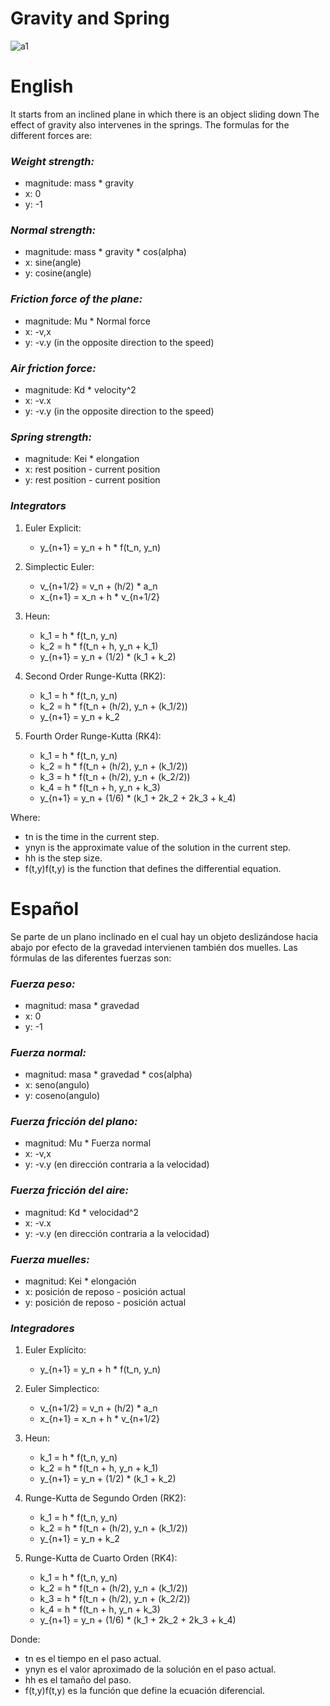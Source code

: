 # Gravity and Spring
![a1](https://github.com/OsmareDev/PhysicsSimulation/assets/50903643/eb882757-7c99-4ea5-a610-e15053be302b)

# English

It starts from an inclined plane in which there is an object sliding down
The effect of gravity also intervenes in the springs.
The formulas for the different forces are:

### *Weight strength:*
- magnitude: mass * gravity
- x: 0
- y: -1

### *Normal strength:*
- magnitude: mass * gravity * cos(alpha)
- x: sine(angle)
- y: cosine(angle)

### *Friction force of the plane:*
- magnitude: Mu * Normal force
- x: -v,x
- y: -v.y (in the opposite direction to the speed)

### *Air friction force:*
- magnitude: Kd * velocity^2
- x: -v.x
- y: -v.y (in the opposite direction to the speed)

### *Spring strength:*
- magnitude: Kei * elongation
- x: rest position - current position
- y: rest position - current position

### *Integrators*

1. Euler Explicit:
    - y_{n+1} = y_n + h * f(t_n, y_n)


2. Simplectic Euler:
    - v_{n+1/2} = v_n + (h/2) * a_n
    - x_{n+1} = x_n + h * v_{n+1/2}


3. Heun:
    - k_1 = h * f(t_n, y_n)
    - k_2 = h * f(t_n + h, y_n + k_1)
    - y_{n+1} = y_n + (1/2) * (k_1 + k_2)

4. Second Order Runge-Kutta (RK2):
    - k_1 = h * f(t_n, y_n)
    - k_2 = h * f(t_n + (h/2), y_n + (k_1/2))
    - y_{n+1} = y_n + k_2


5. Fourth Order Runge-Kutta (RK4):
    - k_1 = h * f(t_n, y_n)
    - k_2 = h * f(t_n + (h/2), y_n + (k_1/2))
    - k_3 = h * f(t_n + (h/2), y_n + (k_2/2))
    - k_4 = h * f(t_n + h, y_n + k_3)
    - y_{n+1} = y_n + (1/6) * (k_1 + 2k_2 + 2k_3 + k_4)


Where:
- tn​ is the time in the current step.
- ynyn​ is the approximate value of the solution in the current step.
- hh is the step size.
- f(t,y)f(t,y) is the function that defines the differential equation.

# Español

Se parte de un plano inclinado en el cual hay un objeto deslizándose hacia abajo por
efecto de la gravedad intervienen también dos muelles.
Las fórmulas de las diferentes fuerzas son:

### *Fuerza peso:*
- magnitud: masa * gravedad
- x: 0
- y: -1

### *Fuerza normal:*
- magnitud: masa * gravedad * cos(alpha)
- x: seno(angulo)
- y: coseno(angulo)

### *Fuerza fricción del plano:*
- magnitud: Mu * Fuerza normal
- x: -v,x
- y: -v.y (en dirección contraria a la velocidad)

### *Fuerza fricción del aire:*
- magnitud: Kd * velocidad^2
- x: -v.x
- y: -v.y (en dirección contraria a la velocidad)

### *Fuerza muelles:*
- magnitud: Kei * elongación
- x: posición de reposo - posición actual
- y: posición de reposo - posición actual

### *Integradores*

1. Euler Explícito:
    - y_{n+1} = y_n + h * f(t_n, y_n)


2. Euler Simplectico:
    - v_{n+1/2} = v_n + (h/2) * a_n
    - x_{n+1} = x_n + h * v_{n+1/2}


3. Heun:
    - k_1 = h * f(t_n, y_n)
    - k_2 = h * f(t_n + h, y_n + k_1)
    - y_{n+1} = y_n + (1/2) * (k_1 + k_2)

4. Runge-Kutta de Segundo Orden (RK2):
    - k_1 = h * f(t_n, y_n)
    - k_2 = h * f(t_n + (h/2), y_n + (k_1/2))
    - y_{n+1} = y_n + k_2


5. Runge-Kutta de Cuarto Orden (RK4):
    - k_1 = h * f(t_n, y_n)
    - k_2 = h * f(t_n + (h/2), y_n + (k_1/2))
    - k_3 = h * f(t_n + (h/2), y_n + (k_2/2))
    - k_4 = h * f(t_n + h, y_n + k_3)
    - y_{n+1} = y_n + (1/6) * (k_1 + 2k_2 + 2k_3 + k_4)


Donde:
- tn​ es el tiempo en el paso actual.
- ynyn​ es el valor aproximado de la solución en el paso actual.
- hh es el tamaño del paso.
- f(t,y)f(t,y) es la función que define la ecuación diferencial.
